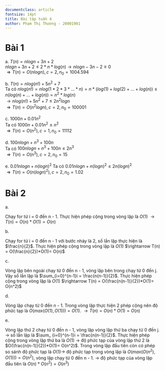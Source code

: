 ```yaml
---
documentclass: article
fontsize: 14pt
title: Bài tập tuần 4
author: Phạm Thị Thương - 20001981
---
```


# Bài 1

a. $T(n) = nlogn + 3n + 2$  
$nlogn + 3n + 2 \leq 2*n*log(n) \rightarrow nlogn-3n-2 \geq 0$  
$\Rightarrow T(n) = O(nlogn), c = 2, n_0 = 1004.594$

b. $T(n) = nlog(n!) + 5n^2+ 7$  
Ta có $nlog(n!) = nlog(1*2*3*...*n) = n * (log(1)+log(2)+...+log(n)) \leq n(log(n)+...+log(n)) = n^2*log(n)$  
$\rightarrow nlog(n!) + 5n^2+ 7 \leq 2n^2logn$  
$\Rightarrow T(n) = O(n^2logn), c = 2, n_0 = 100001$

c. $1000n+ 0.01n^2$  
Ta có $1000n+0.01n^2 \leq n^2$  
$\Rightarrow T(n) = O(n^2), c = 1, n_0 = 11112$

d. $100nlogn+n^3+100n$  
Ta có $100nlogn+n^3+100n \leq 2n^3$  
$\Rightarrow T(n) = O(n^3), c = 2, n_0 = 15$

e. $0.01nlogn+n(logn)^2$
Ta có $0.01nlogn+n(logn)^2 \leq 2n(logn)^2$  
$\Rightarrow T(n) = O(n(logn)^2), c = 2, n_0 = 1.02$

# Bài 2

a.

Chạy for từ i = 0 đến n - 1. Thực hiện phép cộng trong vòng lặp là $O(1)$ $\rightarrow T(n) = O(n)*O(1)= O(n)$

b.

Chạy for từ i = 0 đến n - 1 với bước nhảy là 2, số lần lặp thực hiện là $\frac{n}{2}$. Thực hiện phép cộng trong vòng
lặp là $O(1)$ $\rightarrow T(n) = O(\frac{n}{2})*O(1)= O(n)$

c.

Vòng lặp bên ngoài chạy từ 0 đến n - 1, vòng lặp bên trong chạy từ 0 đến j. Vậy số lần lặp là $\sum_{i=0}^{n-1}i =
\frac{n(n-1)}{2}$. Thực hiện phép cộng trong vòng lặp là $O(1)$ $\rightarrow T(n) = O(\frac{n(n-1)}{2})*O(1)= O(n^2)$

d.

Vòng lặp chạy từ 0 đến n - 1. Trong vòng lặp thực hiện 2 phép cộng nên độ phức tạp là $O(max(O(1),O(1))) = O(1)$.
$\rightarrow T(n) = O(n)*O(1)= O(n)$

e.

Vòng lặp thứ 2 chạy từ 0 đến n - 1, vòng lặp vòng lặp thứ ba chạy từ 0 đến j. $\rightarrow$ số lần lặp là $\sum_
{i=0}^{n-1}i = \frac{n(n-1)}{2}$. Thực hiện phép cộng trong vòng lặp thứ ba là $O(1)$ $\rightarrow$ độ phức tạp của vòng
lặp thứ 2 là $O(\frac{n(n-1)}{2})*O(1)= O(n^2)$. Trong vòng lặp đầu tiên còn có phép so sánh độ phức tạp là $O(1)
\rightarrow$ độ phức tạp trong vòng lặp là $O(max(O(n^2),O(1))) = O(n^2)$, vòng lặp chạy từ 0 đến n - 1. $\rightarrow$
độ phức tạp của vòng lặp đầu tiên là $O(n)*O(n^2) = O(n^3)$